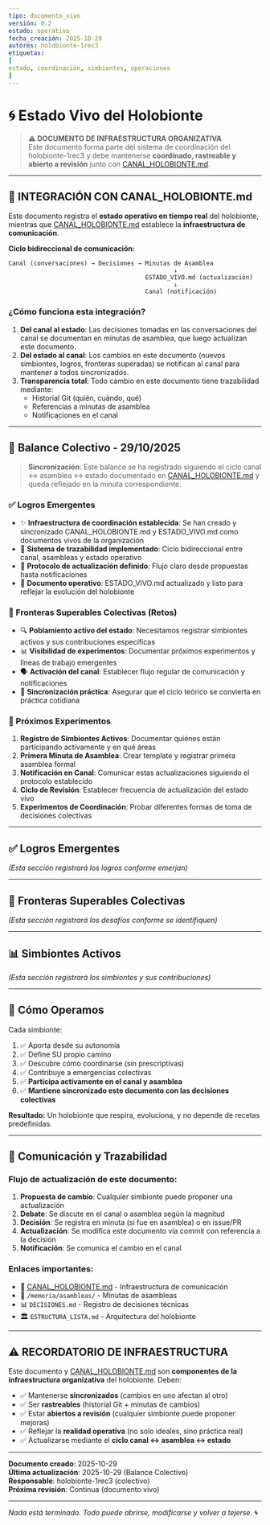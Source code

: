 ```yaml
---
tipo: documento_vivo
versión: 0.2
estado: operativo
fecha_creación: 2025-10-29
autores: holobionte-1rec3
etiquetas: 
[
estado, coordinación, simbiontes, operaciones
]
---
```


# 🌀 Estado Vivo del Holobionte

> **⚠️ DOCUMENTO DE INFRAESTRUCTURA ORGANIZATIVA**  
> Este documento forma parte del sistema de coordinación del holobionte-1rec3 y debe mantenerse **coordinado, rastreable y abierto a revisión** junto con [CANAL_HOLOBIONTE.md](./CANAL_HOLOBIONTE.md).

---

## 🔗 INTEGRACIÓN CON CANAL_HOLOBIONTE.md

Este documento registra el **estado operativo en tiempo real** del holobionte, mientras que [CANAL_HOLOBIONTE.md](./CANAL_HOLOBIONTE.md) establece la **infraestructura de comunicación**.

**Ciclo bidireccional de comunicación:**

```
Canal (conversaciones) → Decisiones → Minutas de Asamblea
                                              ↓
                                      ESTADO_VIVO.md (actualización)
                                              ↓
                                      Canal (notificación)
```

### ¿Cómo funciona esta integración?

1. **Del canal al estado**: Las decisiones tomadas en las conversaciones del canal se documentan en minutas de asamblea, que luego actualizan este documento.
2. **Del estado al canal**: Los cambios en este documento (nuevos simbiontes, logros, fronteras superadas) se notifican al canal para mantener a todos sincronizados.
3. **Transparencia total**: Todo cambio en este documento tiene trazabilidad mediante:
   - Historial Git (quién, cuándo, qué)
   - Referencias a minutas de asamblea
   - Notificaciones en el canal

---

## 📅 Balance Colectivo - 29/10/2025

> **Sincronización**: Este balance se ha registrado siguiendo el ciclo canal ↔ asamblea ↔ estado documentado en [CANAL_HOLOBIONTE.md](./CANAL_HOLOBIONTE.md) y queda reflejado en la minuta correspondiente.

### ✅ Logros Emergentes

- ✨ **Infraestructura de coordinación establecida**: Se han creado y sincronizado CANAL_HOLOBIONTE.md y ESTADO_VIVO.md como documentos vivos de la organización
- 🌱 **Sistema de trazabilidad implementado**: Ciclo bidireccional entre canal, asambleas y estado operativo
- 🔄 **Protocolo de actualización definido**: Flujo claro desde propuestas hasta notificaciones
- 🎯 **Documento operativo**: ESTADO_VIVO.md actualizado y listo para reflejar la evolución del holobionte

### 🌊 Fronteras Superables Colectivas (Retos)

- 🔍 **Poblamiento activo del estado**: Necesitamos registrar simbiontes activos y sus contribuciones específicas
- 📊 **Visibilidad de experimentos**: Documentar próximos experimentos y líneas de trabajo emergentes
- 🗣️ **Activación del canal**: Establecer flujo regular de comunicación y notificaciones
- 🔗 **Sincronización práctica**: Asegurar que el ciclo teórico se convierta en práctica cotidiana

### 🧪 Próximos Experimentos

1. **Registro de Simbiontes Activos**: Documentar quiénes están participando activamente y en qué áreas
2. **Primera Minuta de Asamblea**: Crear template y registrar primera asamblea formal
3. **Notificación en Canal**: Comunicar estas actualizaciones siguiendo el protocolo establecido
4. **Ciclo de Revisión**: Establecer frecuencia de actualización del estado vivo
5. **Experimentos de Coordinación**: Probar diferentes formas de toma de decisiones colectivas

---

## ✅ Logros Emergentes

_(Esta sección registrará los logros conforme emerjan)_

---

## 🌊 Fronteras Superables Colectivas

_(Esta sección registrará los desafíos conforme se identifiquen)_

---

## 📊 Simbiontes Activos

_(Esta sección registrará los simbiontes y sus contribuciones)_

---

## 🔄 Cómo Operamos

Cada simbionte:

1. ✅ Aporta desde su autonomía
2. ✅ Define SU propio camino
3. ✅ Descubre cómo coordinarse (sin prescriptivas)
4. ✅ Contribuye a emergencias colectivas
5. ✅ **Participa activamente en el canal y asamblea**
6. ✅ **Mantiene sincronizado este documento con las decisiones colectivas**

**Resultado:** Un holobionte que respira, evoluciona, y no depende de recetas predefinidas.

---

## 📢 Comunicación y Trazabilidad

### Flujo de actualización de este documento:

1. **Propuesta de cambio**: Cualquier simbionte puede proponer una actualización
2. **Debate**: Se discute en el canal o asamblea según la magnitud
3. **Decisión**: Se registra en minuta (si fue en asamblea) o en issue/PR
4. **Actualización**: Se modifica este documento vía commit con referencia a la decisión
5. **Notificación**: Se comunica el cambio en el canal

### Enlaces importantes:

- 📝 [CANAL_HOLOBIONTE.md](./CANAL_HOLOBIONTE.md) - Infraestructura de comunicación
- 📁 `/memoria/asambleas/` - Minutas de asambleas
- 📊 `DECISIONES.md` - Registro de decisiones técnicas
- 🏛️ `ESTRUCTURA_LISTA.md` - Arquitectura del holobionte

---

## ⚠️ RECORDATORIO DE INFRAESTRUCTURA

Este documento y [CANAL_HOLOBIONTE.md](./CANAL_HOLOBIONTE.md) son **componentes de la infraestructura organizativa** del holobionte. Deben:

- ✅ Mantenerse **sincronizados** (cambios en uno afectan al otro)
- ✅ Ser **rastreables** (historial Git + minutas de cambios)
- ✅ Estar **abiertos a revisión** (cualquier simbionte puede proponer mejoras)
- ✅ Reflejar la **realidad operativa** (no solo ideales, sino práctica real)
- ✅ Actualizarse mediante el **ciclo canal ↔ asamblea ↔ estado**

---

**Documento creado**: 2025-10-29  
**Última actualización**: 2025-10-29 (Balance Colectivo)  
**Responsable**: holobionte-1rec3 (colectivo)  
**Próxima revisión**: Continua (documento vivo)

---

*Nada está terminado. Todo puede abrirse, modificarse y volver a tejerse.* 🌀
